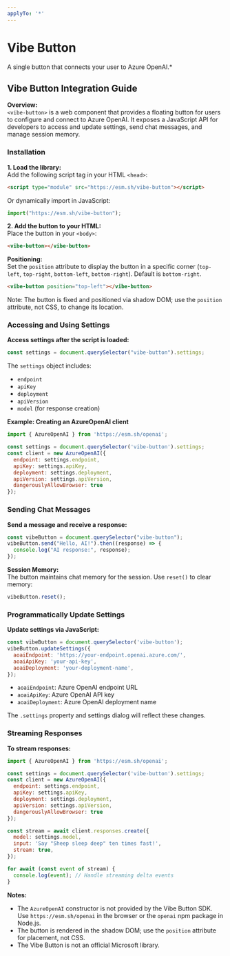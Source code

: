 ```yaml
---
applyTo: '*'
---
```


# Vibe Button

A single button that connects your user to Azure OpenAI.*


## Vibe Button Integration Guide

**Overview:**  
`<vibe-button>` is a web component that provides a floating button for users to configure and connect to Azure OpenAI. It exposes a JavaScript API for developers to access and update settings, send chat messages, and manage session memory.

### Installation

**1. Load the library:**  
Add the following script tag in your HTML `<head>`:
```html
<script type="module" src="https://esm.sh/vibe-button"></script>
```
Or dynamically import in JavaScript:
```javascript
import("https://esm.sh/vibe-button");
```

**2. Add the button to your HTML:**  
Place the button in your `<body>`:
```html
<vibe-button></vibe-button>
```
**Positioning:**  
Set the `position` attribute to display the button in a specific corner (`top-left`, `top-right`, `bottom-left`, `bottom-right`). Default is `bottom-right`.
```html
<vibe-button position="top-left"></vibe-button>
```
Note: The button is fixed and positioned via shadow DOM; use the `position` attribute, not CSS, to change its location.

### Accessing and Using Settings

**Access settings after the script is loaded:**
```javascript
const settings = document.querySelector("vibe-button").settings;
```
The `settings` object includes:
- `endpoint`
- `apiKey`
- `deployment`
- `apiVersion`
- `model` (for response creation)

**Example: Creating an AzureOpenAI client**
```javascript
import { AzureOpenAI } from 'https://esm.sh/openai';

const settings = document.querySelector('vibe-button').settings;
const client = new AzureOpenAI({
  endpoint: settings.endpoint,
  apiKey: settings.apiKey,
  deployment: settings.deployment,
  apiVersion: settings.apiVersion,
  dangerouslyAllowBrowser: true
});
```

### Sending Chat Messages

**Send a message and receive a response:**
```javascript
const vibeButton = document.querySelector("vibe-button");
vibeButton.send("Hello, AI!").then((response) => {
  console.log("AI response:", response);
});
```

**Session Memory:**  
The button maintains chat memory for the session. Use `reset()` to clear memory:
```javascript
vibeButton.reset();
```

### Programmatically Update Settings

**Update settings via JavaScript:**
```javascript
const vibeButton = document.querySelector('vibe-button');
vibeButton.updateSettings({
  aoaiEndpoint: 'https://your-endpoint.openai.azure.com/',
  aoaiApiKey: 'your-api-key',
  aoaiDeployment: 'your-deployment-name',
});
```
- `aoaiEndpoint`: Azure OpenAI endpoint URL
- `aoaiApiKey`: Azure OpenAI API key
- `aoaiDeployment`: Azure OpenAI deployment name

The `.settings` property and settings dialog will reflect these changes.

### Streaming Responses

**To stream responses:**
```javascript
import { AzureOpenAI } from 'https://esm.sh/openai';

const settings = document.querySelector('vibe-button').settings;
const client = new AzureOpenAI({
  endpoint: settings.endpoint,
  apiKey: settings.apiKey,
  deployment: settings.deployment,
  apiVersion: settings.apiVersion,
  dangerouslyAllowBrowser: true
});

const stream = await client.responses.create({
  model: settings.model,
  input: 'Say "Sheep sleep deep" ten times fast!',
  stream: true,
});

for await (const event of stream) {
  console.log(event); // Handle streaming delta events
}
```

**Notes:**
- The `AzureOpenAI` constructor is not provided by the Vibe Button SDK. Use `https://esm.sh/openai` in the browser or the `openai` npm package in Node.js.
- The button is rendered in the shadow DOM; use the `position` attribute for placement, not CSS.
- The Vibe Button is not an official Microsoft library.
